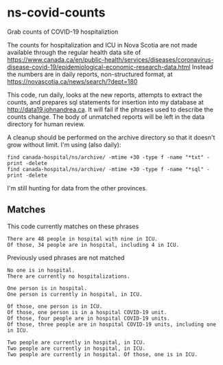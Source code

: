 # ns-covid-counts
Grab counts of COVID-19 hospitaliztion

The counts for hospitalization and ICU in Nova Scotia are not made available through the regular health data site of https://www.canada.ca/en/public-health/services/diseases/coronavirus-disease-covid-19/epidemiological-economic-research-data.html Instead the numbers are in daily reports, non-structured format, at https://novascotia.ca/news/search/?dept=180

This code, run daily, looks at the new reports, attempts to extract the counts, and prepares sql statements for insertion into my database at http://data19.johnandrea.ca. It will fail if the phrases used to describe the counts change. The body of unmatched reports will be left in the data directory for human review.

A cleanup should be performed on the archive directory so that it doesn't grow without limit. I'm using (also daily):
```
find canada-hospital/ns/archive/ -mtime +30 -type f -name "*txt" -print -delete
find canada-hospital/ns/archive/ -mtime +30 -type f -name "*sql" -print -delete

```

I'm still hunting for data from the other provinces.

## Matches ##

This code currently matches on these phrases
```
There are 48 people in hospital with nine in ICU.
Of those, 34 people are in hospital, including 4 in ICU.
```

Previously used phrases are not matched
```
No one is in hospital.
There are currently no hospitalizations.

One person is in hospital.
One person is currently in hospital, in ICU.

Of those, one person is in ICU.
Of those, one person is in a hospital COVID-19 unit.
Of those, four people are in hospital COVID-19 units.
Of those, three people are in hospital COVID-19 units, including one in ICU.

Two people are currently in hospital, in ICU.
Two people are currently in hospital, in ICU.
Two people are currently in hospital. Of those, one is in ICU.
```

